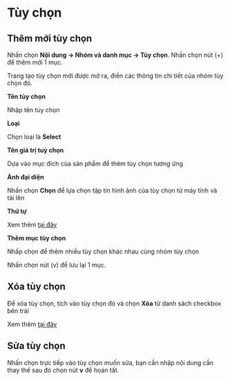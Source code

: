 # Tùy chọn

## Thêm mới tùy chọn

Nhấn chọn **Nội dung -> Nhóm và danh mục -> Tùy chọn**. Nhấn chọn nút (+) để thêm mới 1 mục.

Trang tạo tùy chọn mới được mở ra, điền các thông tin chi tiết của nhóm tùy chọn đó.

**Tên tùy chọn**

Nhập tên tùy chọn 

**Loại**

Chọn loại là **Select**

**Tên giá trị tuỳ chọn**

Dựa vào mục đích của sản phẩm để thêm tùy chọn tương ứng

**Ảnh đại diện**

Nhấn chọn **Chọn** để lựa chọn tập tin hình ảnh của tùy chọn từ máy tính và tải lên

**Thứ tự**

Xem thêm [tại đây](https://pisale.osd.vn/docs/common/logic#th%E1%BB%A9-t%E1%BB%B1-s%E1%BA%AFp-x%E1%BA%BFp-l%C3%A0-s%E1%BB%91-ch%E1%BB%89-%C4%91%E1%BB%8Bnh)

**Thêm mục tùy chọn**

Nhấp chọn để thêm nhiều tùy chọn khác nhau cùng nhóm tùy chọn

Nhấn chọn nút (v) để lưu lại 1 mục.

## Xóa tùy chọn

Để xóa tùy chọn, tích vào tùy chọn đó và chọn **Xóa** từ danh sách checkbox bên trái

Xem thêm [tại đây](https://pisale.osd.vn/docs/common/logic#x%C3%B3a-c%C3%A1c-m%E1%BB%A5c-c%C3%A1c-th%C3%A0nh-ph%E1%BA%A7n-th%C3%B4ng-tin)

## Sửa tùy chọn

Nhấn chọn trực tiếp vào tùy chọn muốn sửa, bạn cần nhập nội dung cần thay thế sau đó chọn nút **v** để hoàn tất.
